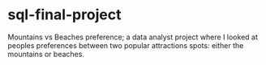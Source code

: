 # sql-final-project
Mountains vs Beaches preference; a data analyst project where I looked at peoples preferences between two popular attractions spots: either the mountains or beaches.

